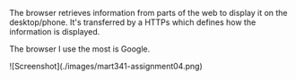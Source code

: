 <p>The browser retrieves information from parts of the web to display it on the desktop/phone. It's transferred by a HTTPs which defines how the information is displayed. </p>
<p>The browser I use the most is Google.</p>
![Screenshot](./images/mart341-assignment04.png)
